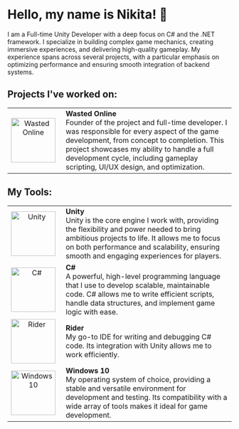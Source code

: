 # Hello, my name is Nikita! 👋

I am a Full-time Unity Developer with a deep focus on C# and the .NET framework. I specialize in building complex game mechanics, creating immersive experiences, and delivering high-quality gameplay. My experience spans across several projects, with a particular emphasis on optimizing performance and ensuring smooth integration of backend systems.

## Projects I've worked on:

<table>
  <tr>
    <td align="center" width="100px"><img src="https://github.com/fallonightcorp/infoaboutme/raw/main/src/wasted_ico.png" alt="Wasted Online" style="width: 100px; height: auto; object-fit: contain;"></td>
    <td style="padding-left: 15px;"><strong>Wasted Online</strong><br>Founder of the project and full-time developer. I was responsible for every aspect of the game development, from concept to completion. This project showcases my ability to handle a full development cycle, including gameplay scripting, UI/UX design, and optimization.</td>
  </tr>
</table>

## My Tools:

<table>
  <tr>
    <td align="center" width="80px"><img src="https://github.com/fallonightcorp/infoaboutme/raw/main/src/unity_ico.png" alt="Unity" style="width: 100px; height: auto; object-fit: contain;"></td>
    <td style="padding-left: 15px;"><strong>Unity</strong><br>Unity is the core engine I work with, providing the flexibility and power needed to bring ambitious projects to life. It allows me to focus on both performance and scalability, ensuring smooth and engaging experiences for players.</td>
  </tr>
  <tr>
    <td align="center" width="80px"><img src="https://github.com/fallonightcorp/infoaboutme/raw/main/src/csharp_ico.png" alt="C#" style="width: 100px; height: auto; object-fit: contain;"></td>
    <td style="padding-left: 15px;"><strong>C#</strong><br>A powerful, high-level programming language that I use to develop scalable, maintainable code. C# allows me to write efficient scripts, handle data structures, and implement game logic with ease.</td>
  </tr>
  <tr>
    <td align="center" width="80px"><img src="https://github.com/fallonightcorp/infoaboutme/raw/main/src/rider_ico.png" alt="Rider" style="width: 100px; height: auto; object-fit: contain;"></td>
    <td style="padding-left: 15px;"><strong>Rider</strong><br>My go-to IDE for writing and debugging C# code. Its integration with Unity allows me to work efficiently.</td>
  </tr>
  <tr>
    <td align="center" width="80px"><img src="https://github.com/fallonightcorp/infoaboutme/raw/main/src/win_ico.png" alt="Windows 10" style="width: 100px; height: auto; object-fit: contain;"></td>
    <td style="padding-left: 15px;"><strong>Windows 10</strong><br>My operating system of choice, providing a stable and versatile environment for development and testing. Its compatibility with a wide array of tools makes it ideal for game development.</td>
  </tr>
</table>
